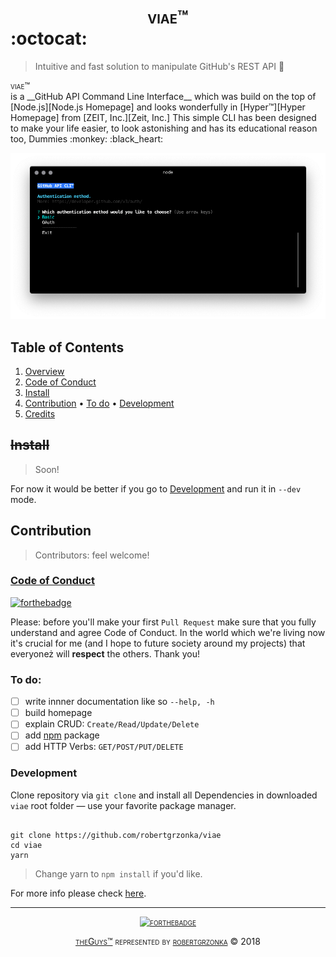 
# <div style="text-align: center; font-variant: small-caps">viae™</div> :octocat:
> Intuitive and fast solution to manipulate GitHub's REST API :tada: 

<div style="font-variant: small-caps">viae™</div> is a __GitHub API Command Line Interface__ which was build on the top of [Node.js][Node.js Homepage] and looks wonderfully in [Hyper™][Hyper Homepage] from [ZEIT, Inc.][Zeit, Inc.] This simple CLI has been designed to make your life easier, to look astonishing and has its educational reason too, Dummies :monkey: :black_heart:

![Hyper™ default theme](lib/viae-and-hyper.png)

## Table of Contents
1. [Overview](#viae™)
2. [Code of Conduct](#code-of-conduct)
3. [Install](#install)
4. [Contribution](#contribution)
	• [To do](#to-do)
	• [Development](#development)
5. [Credits](#credits)

## ~~Install~~
> Soon!

For now it would be better if you go to [Development][Development] and run it in `--dev` mode.

## Contribution
> Contributors: feel welcome!

### [Code of Conduct][Contributors Guide]
[![forthebadge](https://forthebadge.com/images/badges/built-with-love.svg)](https://forthebadge.com)

Please: before you'll make your first `Pull Request` make sure that you fully understand and agree Code of Conduct. In the world which we're living now it's crucial for me (and I hope to future society around my projects) that everyoneż will **respect** the others. Thank you!

### To do:
- [ ] write innner documentation like so `--help, -h`
- [ ] build homepage
- [ ] explain CRUD: `Create/Read/Update/Delete`
- [ ] add [npm][npm] package
- [ ] add HTTP Verbs: `GET/POST/PUT/DELETE`

### Development
Clone repository via `git clone` and install all Dependencies in downloaded `viae` root folder — use your favorite package manager.

```shell

git clone https://github.com/robertgrzonka/viae
cd viae
yarn

```
> Change yarn to `npm install` if you'd like.

For more info please check [here][Contributors Guide].

---
<div style="text-align: center; font-variant: small-caps">

[![forthebadge](https://forthebadge.com/images/badges/you-didnt-ask-for-this.svg)](https://forthebadge.com)

[theGuys™][theguys] represented by [robertgrzonka][robertgrzonka] © 2018

</div>

[ZEIT, Inc.]: https://zeit.co
[Contributors Guide]: CONTRIBUTING.md
[Node.js Homepage]: https://nodejs.org
[Hyper Homepage]: https://hyper.is
[npm]: https://npmjs.com
[Development]: #Development
[theGuys]: https://github.com/theguysdesign
[robertgrzonka]: robert@theguys.sh
